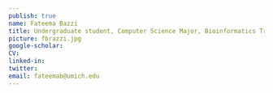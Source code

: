 ```yaml
---
publish: true
name: Fateema Bazzi
title: Undergraduate student, Computer Science Major, Bioinformatics Track
picture: fbrazzi.jpg
google-scholar: 
CV:
linked-in: 
twitter:
email: fateemab@umich.edu
---
```

